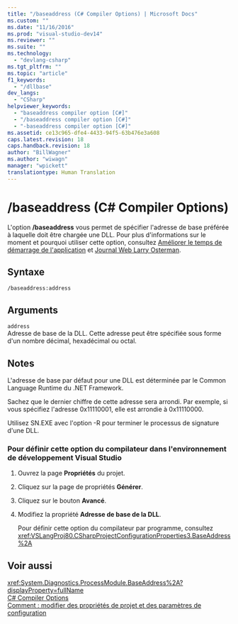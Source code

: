 ```yaml
---
title: "/baseaddress (C# Compiler Options) | Microsoft Docs"
ms.custom: ""
ms.date: "11/16/2016"
ms.prod: "visual-studio-dev14"
ms.reviewer: ""
ms.suite: ""
ms.technology: 
  - "devlang-csharp"
ms.tgt_pltfrm: ""
ms.topic: "article"
f1_keywords: 
  - "/dllbase"
dev_langs: 
  - "CSharp"
helpviewer_keywords: 
  - "baseaddress compiler option [C#]"
  - "/baseaddress compiler option [C#]"
  - "-baseaddress compiler option [C#]"
ms.assetid: ce13c965-dfe4-4433-94f5-63b476e3a608
caps.latest.revision: 18
caps.handback.revision: 18
author: "BillWagner"
ms.author: "wiwagn"
manager: "wpickett"
translationtype: Human Translation
---
```

# /baseaddress (C# Compiler Options)
L'option **\/baseaddress** vous permet de spécifier l'adresse de base préférée à laquelle doit être chargée une DLL.  Pour plus d'informations sur le moment et pourquoi utiliser cette option, consultez [Améliorer le temps de démarrage de l'application](http://go.microsoft.com/fwlink/?LinkId=107043) et [Journal Web Larry Osterman](http://go.microsoft.com/fwlink/?LinkId=107044).  
  
## Syntaxe  
  
```  
/baseaddress:address  
```  
  
## Arguments  
 `address`  
 Adresse de base de la DLL.  Cette adresse peut être spécifiée sous forme d'un nombre décimal, hexadécimal ou octal.  
  
## Notes  
 L'adresse de base par défaut pour une DLL est déterminée par le Common Language Runtime du .NET Framework.  
  
 Sachez que le dernier chiffre de cette adresse sera arrondi.  Par exemple, si vous spécifiez l'adresse 0x11110001, elle est arrondie à 0x11110000.  
  
 Utilisez SN.EXE avec l'option \-R pour terminer le processus de signature d'une DLL.  
  
### Pour définir cette option du compilateur dans l'environnement de développement Visual Studio  
  
1.  Ouvrez la page **Propriétés** du projet.  
  
2.  Cliquez sur la page de propriétés **Générer**.  
  
3.  Cliquez sur le bouton **Avancé**.  
  
4.  Modifiez la propriété **Adresse de base de la DLL**.  
  
     Pour définir cette option du compilateur par programme, consultez <xref:VSLangProj80.CSharpProjectConfigurationProperties3.BaseAddress%2A>  
  
## Voir aussi  
 <xref:System.Diagnostics.ProcessModule.BaseAddress%2A?displayProperty=fullName>   
 [C\# Compiler Options](../../../csharp/language-reference/compiler-options/index.md)   
 [Comment : modifier des propriétés de projet et des paramètres de configuration](http://msdn.microsoft.com/fr-fr/e7184bc5-2f2b-4b4f-aa9a-3ecfcbc48b67)